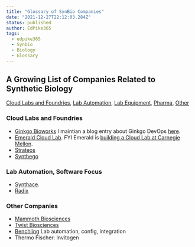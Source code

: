 ```yaml
---
title: "Glossary of SynBio Companies"
date: "2021-12-27T22:12:03.284Z"
status: published
author: EdPike365
tags:
  - edpike365
  - Synbio
  - Biology
  - Glossary
---
```


## A Growing List of Companies Related to Synthetic Biology

[Cloud Labs and Foundries](#cloudlabs), [Lab Automation](#labautomation), [Lab Equipment](#labequipment), [Pharma](#pharma), [Other](#other)

### Cloud Labs and Foundries

- [Ginkgo Bioworks](https://www.ginkgobioworks.com/) I maintian a blog entry about Ginkgo DevOps [here](/ginkgo-bioworks-devops).
- [Emerald Cloud Lab](https://www.emeraldcloudlab.com/). FYI Emerald is [building a Cloud Lab at Carnegie Mellon](https://www.cmu.edu/bio/news/2021/0830_cloud-lab-partnership.html).
- [Strateos](https://strateos.com/)
- [Synthego](https://www.synthego.com/)

### Lab Automation, Software Focus

- [Synthace](https://www.synthace.com/).
- [Radix](https://www.radix.bio/)

### Other Companies

- [Mammoth Biosciences](https://mammoth.bio/)
- [Twist Biosciences](https://www.twistbioscience.com/)
- [Benchling](https://www.benchling.com/) Lab automation, config, integration
- Thermo Fischer: Invitogen
